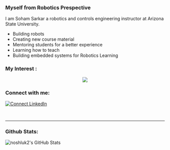 ### Myself from Robotics Prespective
I am Soham Sarkar a robotics and controls engineering instructor at Arizona State University. 

- Building robots
- Creating new course material
- Mentoring students for a better experience
- Learning how to teach
- Building embedded systems for Robotics Learning


### My Interest :
<p align="center">
  <a href="https://skillicons.dev">
    <img src="https://skillicons.dev/icons?i=git,c,cpp,docker,vscode,python,tensorflow" />
  </a>
</p>




### Connect with me:
[![Connect LinkedIn](https://img.shields.io/badge/LinkedIn-0077B5?style=for-the-badge&logo=linkedin&logoColor=white)](https://www.linkedin.com/in/soham-sarkar-483566129/)


<br />

---

###  Github Stats:
  <img align="center" alt="noshluk2's GitHub Stats" src="https://github-readme-stats.vercel.app/api?username=ssarka4894&show_icons=true&hide_border=true&title_color=ff652f&icon_color=FFE400&bg_color=09131B&text_color=ffffff&border_color=0c1a25" /> 

